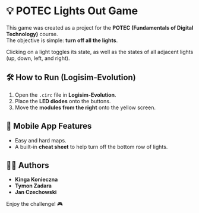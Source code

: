 # 💡 POTEC Lights Out Game

This game was created as a project for the **POTEC (Fundamentals of Digital Technology)** course.  
The objective is simple: **turn off all the lights**.

Clicking on a light toggles its state, as well as the states of all adjacent lights (up, down, left, and right).

## 🛠 How to Run (Logisim-Evolution)
1. Open the `.circ` file in **Logisim-Evolution**.
2. Place the **LED diodes** onto the buttons.
3. Move the **modules from the right** onto the yellow screen.

## 📱 Mobile App Features
- Easy and hard maps.
- A built-in **cheat sheet** to help turn off the bottom row of lights.

## 👨‍💻 Authors
- **Kinga Konieczna**  
- **Tymon Zadara**  
- **Jan Czechowski**

Enjoy the challenge! 🎮
